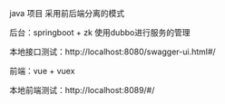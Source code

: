 java 项目 采用前后端分离的模式

后台：springboot + zk 使用dubbo进行服务的管理

本地接口测试：http://localhost:8080/swagger-ui.html#/

前端：vue + vuex

本地前端测试：http://localhost:8089/#/